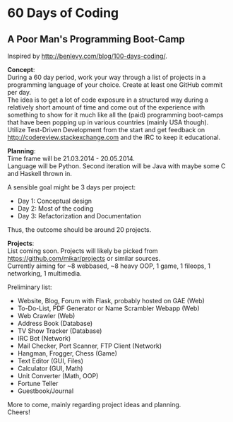 60 Days of Coding
==================

A Poor Man's Programming Boot-Camp
---

Inspired by http://benlevy.com/blog/100-days-coding/.


**Concept**:   
During a 60 day period, work your way through a list of projects in a programming language of your choice. Create at least one GitHub commit per day.  
The idea is to get a lot of code exposure in a structured way during a relatively short amount of time and come out of the experience with something to show for it much like all the (paid) programming boot-camps that have been popping up in various countries (mainly USA though).  
Utilize Test-Driven Development from the start and get feedback on http://codereview.stackexchange.com and the IRC to keep it educational.

**Planning**:  
Time frame will be 21.03.2014 - 20.05.2014.  
Language will be Python. Second iteration will be Java with maybe some C and Haskell thrown in.  

A sensible goal might be 3 days per project:
  * Day 1: Conceptual design
  * Day 2: Most of the coding
  * Day 3: Refactorization and Documentation  
  
Thus, the outcome should be around 20 projects.  

**Projects**:  
List coming soon. Projects will likely be picked from https://github.com/mikar/projects or similar sources.  
Currently aiming for ~8 webbased, ~8 heavy OOP, 1 game, 1 fileops, 1 networking, 1 multimedia.  

Preliminary list:  
  * Website, Blog, Forum with Flask, probably hosted on GAE (Web)
  * To-Do-List, PDF Generator or Name Scrambler Webapp (Web)
  * Web Crawler (Web)
  * Address Book (Database)
  * TV Show Tracker (Database)
  * IRC Bot (Network)
  * Mail Checker, Port Scanner, FTP Client (Network)
  * Hangman, Frogger, Chess (Game)
  * Text Editor (GUI, Files)
  * Calculator (GUI, Math)
  * Unit Converter (Math, OOP)
  * Fortune Teller
  * Guestbook/Journal
  
More to come, mainly regarding project ideas and planning.  
Cheers!
